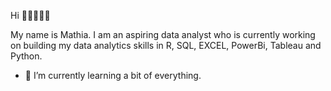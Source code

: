 Hi 👋🏾👩🏾‍💻

My name is Mathia. I am an aspiring data analyst who is currently working on building my data analytics skills in R, SQL, EXCEL, PowerBi, Tableau and Python.
- 🌱 I’m currently learning a bit of everything.
